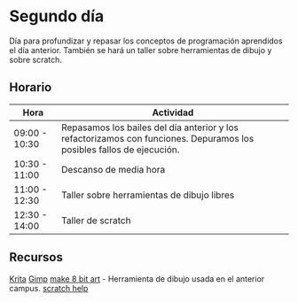 # Segundo día

Día para profundizar y repasar los conceptos de programación aprendidos el día anterior. También se hará un taller sobre herramientas de dibujo y sobre scratch.

## Horario

| Hora          | Actividad                                                                |
| ------------- | -------------------------------------------------------------------------|
| 09:00 - 10:30 | Repasamos los bailes del día anterior y los refactorizamos con funciones. Depuramos los posibles fallos de ejecución. |
| 10:30 - 11:00 | Descanso de media hora  |
| 11:00 - 12:30 | Taller sobre herramientas de dibujo libres |
| 12:30 - 14:00 | Taller de scratch |

## Recursos

[Krita](https://krita.org/en/)
[Gimp](https://www.gimp.org/)
[make 8 bit art](https://make8bitart.com/) - Herramienta de dibujo usada en el anterior campus.
[scratch help](https://scratch.mit.edu/help/)
